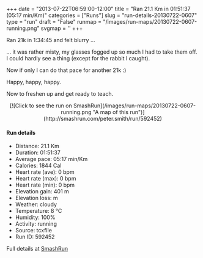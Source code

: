 +++
date = "2013-07-22T06:59:00-12:00"
title = "Ran 21.1 Km in 01:51:37 (05:17 min/Km)"
categories = ["Runs"]
slug = "run-details-20130722-0607"
type = "run"
draft = "False"
runmap = "/images/run-maps/20130722-0607-running.png"
svgmap = '<polyline points="0 59, 1 58, 3 58, 5 55, 11 50, 11 50, 12 52, 12 52, 15 49, 16 48, 20 47, 23 47, 24 45, 27 45, 32 45, 34 46, 35 47, 37 49, 39 50, 42 51, 45 50, 49 49, 51 48, 54 49, 55 49, 56 49, 58 48, 59 47, 58 44, 58 43, 62 43, 63 43, 65 42, 65 42, 68 43, 69 43, 70 45, 72 45, 75 45, 77 44, 84 47, 88 48, 89 48, 92 47, 94 48, 96 48, 100 47, 97 48, 94 48, 92 47, 89 48, 87 48, 84 47, 77 44, 75 45, 74 46, 71 45, 70 45, 69 43, 65 42, 64 43, 63 43, 58 43, 58 43, 58 45, 59 47, 58 48, 56 49, 51 48, 50 49, 46 50, 43 51, 41 50, 37 49, 34 46, 32 45, 25 45, 25 45, 23 47, 20 46, 18 47, 16 48, 13 51">'
+++

Ran 21k in 1:34:45 and felt blurry ...

... it was rather misty, my glasses fogged up so much I had to take them  off. I could hardly see a thing (except for the rabbit I caught). 

Now if only I can do that pace for another 21k :)

Happy, happy, happy. 

Now to freshen up and get ready to teach. 



<!--more-->

<center>
[![Click to see the run on SmashRun](/images/run-maps/20130722-0607-running.png "A map of this run")](http://smashrun.com/peter.smith/run/592452)
</center>

#### Run details

* Distance: 21.1 Km
* Duration: 01:51:37
* Average pace: 05:17 min/Km
* Calories: 1844 Cal
* Heart rate (ave): 0 bpm
* Heart rate (max): 0 bpm
* Heart rate (min): 0 bpm
* Elevation gain: 401 m
* Elevation loss:  m
* Weather: cloudy
* Temperature: 8 &deg;C
* Humidity: 100%
* Activity: running
* Source: tcxfile
* Run ID: 592452

Full details at [SmashRun](http://smashrun.com/peter.smith/run/592452)
